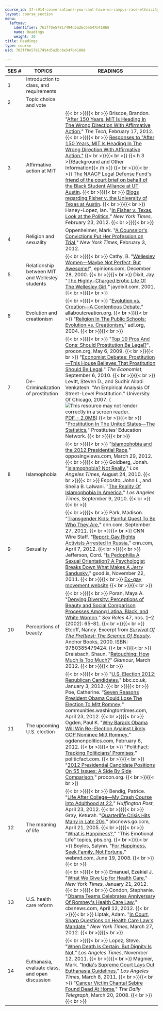 ```yaml
---
course_id: 17-s914-conversations-you-cant-have-on-campus-race-ethnicity-gender-and-identity-spring-2012
layout: course_section
menu:
  leftnav:
    identifier: 763ff0e57817494d5a2bcbe547b41868
    name: Readings
    weight: 30
title: Readings
type: course
uid: 763ff0e57817494d5a2bcbe547b41868

---
```


| SES # | TOPICS | READINGS |
| --- | --- | --- |
| 1 | Introduction to class, and requirements | &nbsp; |
| 2 | Topic choice and vote | &nbsp; |
| 3 | Affirmative action at MIT |  {{< br >}}{{< br >}} Briscoe, Brandon. "[After 150 Years, MIT Is Heading In The Wrong Direction With Affirmative Action](http://tech.mit.edu/V132/N4/briscoe.html)," _The Tech_, February 17, 2012. {{< br >}}{{< br >}} [Responses to "After 150 Years, MIT Is Heading In The Wrong Direction With Affirmative Action."](http://tech.mit.edu/V132/N4/briscoe.html?comments#comments) {{< br >}}{{< br >}} {{< h 3 >}}Background and Other Information{{< /h >}} {{< br >}}{{< br >}} [The NAACP Legal Defense Fund's friend of the court brief on behalf of the Black Student Alliance at UT Austin](http://www.naacpldf.org/case/fisher-v-texas). {{< br >}}{{< br >}} [Blogs regarding Fisher v. the University of Texas at Austin](http://www.scotusblog.com/case-files/cases/fisher-v-university-of-texas-at-austin-2/). {{< br >}}{{< br >}} Haney-Lopez, Ian. "[In Fisher v. Texas, Look at the Politics](http://www.nytimes.com/roomfordebate/2012/02/22/beyond-race-in-affirmative-action/in-fisher-v-texas-look-at-the-politics)," _New York Times_, February 23, 2012. {{< br >}}{{< br >}}  |
| 4 | Religion and sexuality | Oppenheimer, Mark. "[A Counselor's Convictions Put Her Profession on Trial](http://www.nytimes.com/2012/02/04/us/when-counseling-and-conviction-collide-beliefs.html?_r=2)," _New York Times_, February 3, 2012. |
| 5 | Relationship between MIT and Wellesley students |  {{< br >}}{{< br >}} Cathy, B. "[Wellesley Women—Maybe Not Perfect, But Awesome!](http://www.epinions.com/review/educ-Colleges_and_Universities-All-Wellesley_College/educ-review-7944-45505EB6-3A4B7F27-prod3?sb=1)", epinions.com, December 28, 2000. {{< br >}}{{< br >}} Dixit, Jay. "[The Highly-Charged Erotic Life Of The Wellesley Girl](http://www.jaydixit.com/writing/wellesley.htm)," jaydixit.com, 2001. {{< br >}}{{< br >}}  |
| 6 | Evolution and creationism |  {{< br >}}{{< br >}} "[Evolution vs. Creation—A Contentious Debate](http://www.allaboutcreation.org/evolution-vs-creation.htm)," allaboutcreation.org. {{< br >}}{{< br >}} "[Religion In The Public Schools: Evolution vs. Creationism](http://www.adl.org/religion_ps_2004/evolution.asp)," adl.org, 2004. {{< br >}}{{< br >}}  |
| 7 | De-Criminalization of prostitution |  {{< br >}}{{< br >}} "[Top 10 Pros And Cons: Should Prostitution Be Legal?](http://prostitution.procon.org/view.resource.php?resourceID=000115)", procon.org, May 6, 2009. {{< br >}}{{< br >}} "[Economist Debates: Prostitution—This House Believes That Prostitution Should Be Legal](http://www.economist.com/news/asia/21629472-proper-debate-needed-legalising-sex-work-make-it-legal)." _The Economist_, September 6, 2010. {{< br >}}{{< br >}} Levitt, Steven D., and Sudhir Alladi Venkatesh. "An Empirical Analysis Of Street-Level Prostitution." University Of Chicago, 2007. (![This resource may not render correctly in a screen reader.](/images/inacessible.gif)[PDF - 2.0MB](https://www.semanticscholar.org/paper/An-Empirical-Analysis-of-Street-Level-Prostitution-Levitt-Venkatesh/74b377a99ceeae27d29dc50f9cba263e1bf96b52)) {{< br >}}{{< br >}} "[Prostitution In The United States—The Statistics](http://www.bayswan.org/stats.html)," Prostitutes' Education Network. {{< br >}}{{< br >}}  |
| 8 | Islamophobia |  {{< br >}}{{< br >}} "[Islamophobia and the 2012 Presidential Race](http://www.opposingviews.com/i/politics/2012-election/islamophobia-and-2012-presidential-race)," opposingviews.com, March 29, 2012. {{< br >}}{{< br >}} Goldberg, Jonah. "[Islamophobia? Not Really](http://articles.latimes.com/2010/aug/24/opinion/la-oe-0824-goldberg-islamophobia-20100824)," _Los Angeles Times_, August 24, 2010. {{< br >}}{{< br >}} Esposito, John L., and Sheila B. Lalwani. "[The Reality Of Islamophobia In America](http://articles.latimes.com/2010/sep/09/opinion/la-oew-esposito-islamophobia-20100909)," _Los Angeles Times_, September 9, 2010. {{< br >}}{{< br >}}  |
| 9 | Sexuality |  {{< br >}}{{< br >}} Park, Madison. "[Transgender Kids: Painful Quest To Be Who They Are](http://www.cnn.com/2011/09/27/health/transgender-kids/index.html)," cnn.com, September 27, 2011. {{< br >}}{{< br >}} CNN Wire Staff. "[Report: Gay Rights Activists Arrested In Russia](http://www.cnn.com/2012/04/07/world/europe/russia-gay-rights-arrests/index.html)," cnn.com, April 7, 2012. {{< br >}}{{< br >}} Jefferson, Cord. "[Is Pedophilia A Sexual Orientation? A Psychologist Breaks Down What Makes A Jerry Sandusky](http://www.good.is/post/is-pedophilia-a-sexual-orientation-a-psychologist-breaks-down-what-makes-a-jerry-sandusky/)," good.is, November 22, 2011. {{< br >}}{{< br >}} [Ex-gay movement website](http://www.christianitytoday.com/ct/topics/e/ex-gay-movement/) {{< br >}}{{< br >}}  |
| 10 | Perceptions of beauty |  {{< br >}}{{< br >}} Poran, Maya A. "[Denying Diversity: Perceptions of Beauty and Social Comparison Processes Among Latina, Black, and White Women](https://link.springer.com/article/10.1023/A:1020683720636)." _Sex Roles_ 47, nos. 1–2 (2002): 65–81. {{< br >}}{{< br >}} Etcoff, Nancy. Excerpt from [_Survival Of The Prettiest: The Science Of Beauty_](http://www.powells.com/biblio?show=TRADE%20PAPER:NEW:9780385479424:14.00&page=excerpt). Anchor Books, 2000. ISBN: 9780385479424. {{< br >}}{{< br >}} Dreisbach, Shaun. "[Retouching: How Much Is Too Much?](http://www.glamour.com/health-fitness/2012/02/retouching-how-much-is-too-much)" _Glamour_, March 2012. {{< br >}}{{< br >}}  |
| 11 | The upcoming U.S. election |  {{< br >}}{{< br >}} "[U.S. Election 2012: Republican Candidates](http://www.bbc.co.uk/news/world-us-canada-11802187)," bbc.co.uk, January 3, 2012. {{< br >}}{{< br >}} Poe, Catherine. "[Seven Reasons President Obama Could Lose The Election To Mitt Romney](http://communities.washingtontimes.com/neighborhood/ad-lib/2012/apr/23/seven-reasons-president-obama-could-lose-election-/)," communities.washingtontimes.com, April 23, 2012. {{< br >}}{{< br >}} Ogden, Paul K. "[Why Barack Obama Will Win Re-Election Against Likely GOP Nominee Mitt Romney](http://www.ogdenonpolitics.com/2012/02/why-barack-obama-will-win-re-election.html)," ogdenonpolitics.com, February 6, 2012. {{< br >}}{{< br >}} "[PolitiFact: Tracking Politicians' Promises](http://www.politifact.com/truth-o-meter/promises/)," politicfact.com. {{< br >}}{{< br >}} "[2012 Presidential Candidate Positions On 55 Issues: A Side By Side Comparison](http://2012election.procon.org/view.source-summary-chart.php)," procon.org. {{< br >}}{{< br >}}  |
| 12 | The meaning of life |  {{< br >}}{{< br >}} Bendig, Patrice. "[Life After College—My Crash Course into Adulthood at 22](http://www.huffingtonpost.com/patrice-bendig/quarter-life-crisis_b_1444426.html)," _Huffington Post_, April 23, 2012. {{< br >}}{{< br >}} Gray, Keturah. "[Quarterlife Crisis Hits Many in Late 20s](https://abcnews.go.com/Business/Careers/story?id=688240&page=1)," abcnews.go.com, April 21, 2005. {{< br >}}{{< br >}} "[What is Happiness?](http://www.pbs.org/thisemotionallife/topic/happiness/what-happiness)," "This Emotional Life" topics, pbs.org. {{< br >}}{{< br >}} Boyles, Salynn. "[For Happiness, Seek Family, Not Fortune](http://www.webmd.com/balance/news/20080619/for-happiness-seek-family-not-fortune)," webmd.com, June 19, 2008. {{< br >}}{{< br >}}  |
| 13 | U.S. health care reform |  {{< br >}}{{< br >}} Emanuel, Ezekiel J. "[What We Give Up for Health Care](http://opinionator.blogs.nytimes.com/2012/01/21/what-we-give-up-for-health-care/)," _New York Times_, January 21, 2012. {{< br >}}{{< br >}} Condon, Stephanie. "[Obama Teams Celebrates Anniversary Of Romney's Health Care Law](https://www.cbsnews.com/news/obama-team-celebrates-anniversary-of-romneys-health-care-law/)," cbsnews.com, April 12, 2012. {{< br >}}{{< br >}} Liptak, Adam. "[In Court, Sharp Questions on Health Care Law's Mandate](http://www.nytimes.com/2012/03/28/us/hard-questions-from-conservative-justices-over-insurance-mandate.html?_r=2&pagewanted=all)," _New York Times_, March 27, 2012. {{< br >}}{{< br >}}  |
| 14 | Euthanasia, evaluate class, and open discussion |  {{< br >}}{{< br >}} Lopez, Steve. "[When Death Is Certain, But Dignity Is Not](http://articles.latimes.com/2011/nov/12/local/la-me-1113-lopez-dying-20111113)," _Los Angeles Times_, November 12, 2011. {{< br >}}{{< br >}} Magnier, Mark. "[India's Supreme Court Lays Out Euthanasia Guidelines](http://articles.latimes.com/2011/mar/08/world/la-fg-india-euthanasia-20110308)," _Los Angeles Times_, March 8, 2011. {{< br >}}{{< br >}} "[Cancer Victim Chantal Sebire Found Dead At Home](http://www.dailytelegraph.com.au/news/world/cancer-victim-chantal-sebire-found-dead-at-home/story-e6frev00-1111115844317?from=public_rss)," _The Daily Telegraph_, March 20, 2008. {{< br >}}{{< br >}}